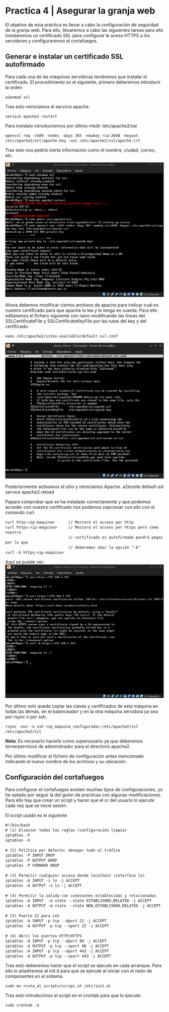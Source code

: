 # Practica 4 | Asegurar la granja web
El objetivo de esta práctica es llevar a cabo la configuración de seguridad de
la granja web. Para ello, llevaremos a cabo las siguientes tareas para ello
instalaremos un certificado SSL para configurar le aceso HTTPS a los
servidores y configuraremos el cortafuegos.

## Generar e instalar un certificado SSL autofirmado
Para cada una de las máquinas servidoras tendremos que instalar el certificado.
El procedimiento es el siguiente, primero deberemos introducir la orden

    a2enmod ssl

Tras esto reiniciamos el servicio apache.

    service apache2 restart

Para instalalo introduciremos por último
    mkdir /etc/apache2/ssl

    openssl req -x509 -nodes -days 365 -newkey rsa:2048 -keyout /etc/apache2/ssl/apache.key -out /etc/apache2/ssl/apache.crt

Tras esto nos pedirá cierta información como el nombre, ciudad, correo, etc.

![install-ssl](https://github.com/mikel00per/SWAP/blob/master/Practica%204/install-ssl.png)

Ahora debemos modificar ciertos archivos de apache para indicar cual es nuestro
certificado para que apache lo lea y lo tenga en cuenta. Para ello editaremos el
fichero siguiente con nano modificando las líneas del SSLCertificateFile y
SSLCertificateKeyFile por las rutas del key y del certificado.

    nano /etc/apache2/sites-available/default-ssl.conf

![conf-ssl](https://github.com/mikel00per/SWAP/blob/master/Practica%204/ssl-conf.png)

Posteriormente activamos el sitio y reiniciamos Apache.
    a2ensite default-ssl
    service apache2 reload

Papara comprobar que se ha instalado correctamente y que podemos acceder con
nuestro certificado nos podemos cepcionar con ello con el comando curl.

    curl http:<ip-maquina>      // Mostará el acceso por http
    curl https:<ip-maquina>     // Mostará el acceso por https pero como nuestro
                                // certificado es autofirmado pondrá pegas por lo que
                                // deberemos añar la opción "-k"
    curl -k https:<ip-maquina>

Aquí se puede ver:
![comprobacion-ssl](https://github.com/mikel00per/SWAP/blob/master/Practica%204/comprobacion-ssl.png)

Por último solo queda copiar las claves y certificados de esta máquina en todas
las demás, en el balanceador y en la otra máquina servidora ya sea por rsync o por ssh.

    rsync -avz -e ssh <ip_maquina_configurada>:/etc/apache2/ssl /etc/apache2/ssl

**Nota**: Es necesario hacerlo como superusuario ya que deberemos ternerpermisos
de administrador para el directorio apache2.

Por último modificar el fichero de configuración antes mencionado indicando el
nuevo nombre de los archivos y su ubicación.

## Configuración del cortafuegos
Para configurar el cortafuegos existen muchas tipos de configuraciones, yo he
optado por seguir la del guión de practicas con algunas modificaciones. Para ello
hay que crear un script y hacer que el rc del usuario lo ejecute cada vez que se
inicie sesión.

El script usado es el siguiente

    #!/bin/bash
    # (1) Eliminar todas las reglas (configuración limpia)
    iptables -F
    iptables -X  

    # (2) Política por defecto: denegar todo el tráfico
    iptables -P INPUT DROP
    iptables -P OUTPUT DROP
    iptables -P FORWARD DROP

    # (3) Permitir cualquier acceso desde localhost (interface lo)
    iptables -A INPUT -i lo -j ACCEPT
    iptables -A OUTPUT -o lo -j ACCEPT

    # (4) Permitir la salida con conexiones establecidas y relacionadas
    iptables -A INPUT  -m state --state ESTABLISHED,RELATED -j ACCEPT
    iptables -A OUTPUT -m state --state NEW,ESTABLISHED,RELATED -j ACCEPT

    # (5) Puerto 22 para ssh
    iptables -A INPUT -p tcp --dport 22 -j ACCEPT
    iptables -A OUTPUT -p tcp --sport 22 -j ACCEPT

    # (6) Abrir los puertos HTTP/HTTPS
    iptables -A INPUT -p tcp --dport 80 -j ACCEPT
    iptables -A OUTPUT -p tcp --sport 80 -j ACCEPT
    iptables -A INPUT -p tcp --dport 443 -j ACCEPT
    iptables -A OUTPUT -p tcp --sport 443 -j ACCEPT  

Tras esto deberemos hacer que el script se ejecute en cada arranque. Para ello
lo añadiremos al init.d para que se ejecute al iniciar con el resto de
componentes en el sistema.

    sudo mv <ruta_al_script>/script.sh /etc/init.d/

Tras esto introducimos el script en el crontab para que lo ejecute:

    sudo crontab -e

